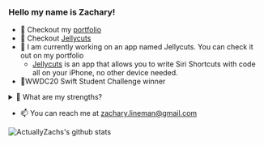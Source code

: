 <!--
**ActuallyZach/ActuallyZach** is a ✨ _special_ ✨ repository because its `README.md` (this file) appears on your GitHub profile..
!-->
### Hello my name is Zachary!
- 🔗 Checkout my [portfolio](http://actuallyzach.com)
- 🔗 Checkout [Jellycuts](http://Jellycuts.com)
- 📱 I am currently working on an app named Jellycuts. You can check it out on my portfolio
  - [Jellycuts](http://Jellycuts.com) is an app that allows you to write Siri Shortcuts with code all on your iPhone, no other device needed.
- 🏅WWDC20 Swift Student Challenge winner
<details>
  <summary> 💪 What are my strengths?</summary>
  
  - I am good at creating iOS apps in swift.
  - Web Development
  - UI/UX design
  - Problem solving
  - Game development
</details>


- 📫 You can reach me at zachary.lineman@gmail.com

![ActuallyZachs's github stats](https://github-readme-stats.vercel.app/api?username=actuallyzach&show_icons=true&theme=radical)
